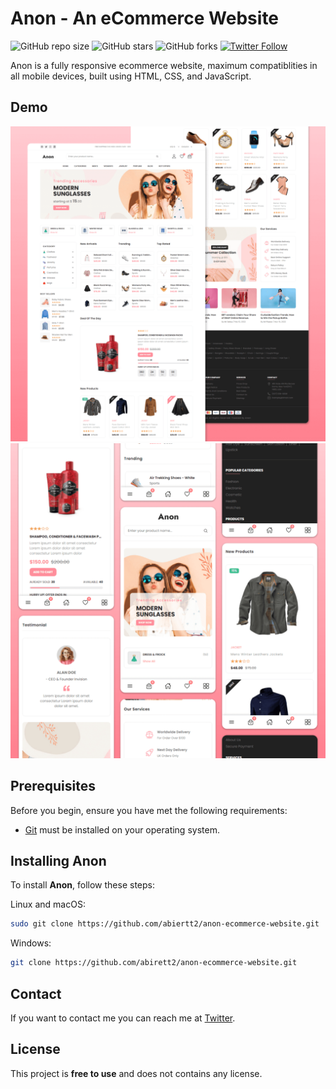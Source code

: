 # Anon - An eCommerce Website

![GitHub repo size](https://img.shields.io/github/repo-size/abirett2/anon-ecommerce-website)
![GitHub stars](https://img.shields.io/github/stars/abirett2/anon-ecommerce-website?style=social)
![GitHub forks](https://img.shields.io/github/forks/abirett2/anon-ecommerce-website?style=social)
[![Twitter Follow](https://img.shields.io/twitter/follow/ashfaquertc70?style=social)](https://twitter.com/intent/follow?screen_name=ashfaquertc70)

Anon is a fully responsive ecommerce website, maximum compatiblities in all mobile devices, built using HTML, CSS, and JavaScript.

## Demo

![Anon Desktop Demo](./website-demo-image/desktop.png "Desktop Demo")
![Anon Mobile Demo](./website-demo-image/mobile.png "Mobile Demo")

## Prerequisites

Before you begin, ensure you have met the following requirements:

* [Git](https://git-scm.com/downloads "Download Git") must be installed on your operating system.

## Installing Anon

To install **Anon**, follow these steps:

Linux and macOS:

```bash
sudo git clone https://github.com/abiertt2/anon-ecommerce-website.git
```

Windows:

```bash
git clone https://github.com/abirett2/anon-ecommerce-website.git
```

## Contact

If you want to contact me you can reach me at [Twitter](https://www.twitter.com/ashfaquertc70).

## License

This project is **free to use** and does not contains any license.
